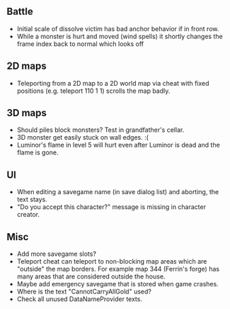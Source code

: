 ## Battle

- Initial scale of dissolve victim has bad anchor behavior if in front row.
- While a monster is hurt and moved (wind spells) it shortly changes the frame index back to normal which looks off


## 2D maps

- Teleporting from a 2D map to a 2D world map via cheat with fixed positions (e.g. teleport 110 1 1) scrolls the map badly.


## 3D maps

- Should piles block monsters? Test in grandfather's cellar.
- 3D monster get easily stuck on wall edges. :(
- Luminor's flame in level 5 will hurt even after Luminor is dead and the flame is gone.


## UI

- When editing a savegame name (in save dialog list) and aborting, the text stays.
- "Do you accept this character?" message is missing in character creator.


## Misc

- Add more savegame slots?
- Teleport cheat can teleport to non-blocking map areas which are "outside" the map borders.
  For example map 344 (Ferrin's forge) has many areas that are considered outside the house.
- Maybe add emergency savegame that is stored when game crashes.
- Where is the text "CannotCarryAllGold" used?
- Check all unused DataNameProvider texts.